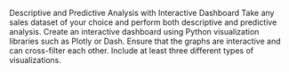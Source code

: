 Descriptive and Predictive Analysis with Interactive Dashboard
Take any sales dataset of your choice and perform both descriptive and predictive analysis.
Create an interactive dashboard using Python visualization libraries such as Plotly or Dash.
Ensure that the graphs are interactive and can cross-filter each other. Include at least three
different types of visualizations.

